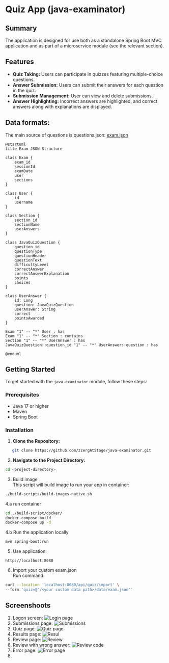 # Quiz App (java-examinator)
 ## Summary
The application is designed for use both as a standalone Spring Boot MVC application and as part of a microservice module (see the relevant section).
## Features
- **Quiz Taking:** Users can participate in quizzes featuring multiple-choice questions.
- **Answer Submission:** Users can submit their answers for each question in the quiz.
- **Submission Management:** User can view and delete submissions.
- **Answer Highlighting:** Incorrect answers are highlighted, and correct answers along with explanations are displayed.

## Data formats:
The main source of questions is questions.json:
[exam.json](./data/exam.json)
```plantuml
@startuml
title Exam JSON Structure

class Exam {
    exam_id
    sessionId
    examDate
    user
    sections
}

class User {
    id
    username
}

class Section {
    section_id
    sectionName
    userAnswers
}

class JavaQuizQuestion {
    question_id
    questionType
    questionHeader
    questionText
    difficultyLevel
    correctAnswer
    correctAnswerExplanation
    points
    choices
}

class UserAnswer {
    id: Long
    question: JavaQuizQuestion
    userAnswer: String
    correct
    pointsAwarded
}

Exam "1" -- "*" User : has
Exam "1" -- "*" Section : contains
Section "1" -- "*" UserAnswer : has
JavaQuizQuestion::question_id "1" -- "*" UserAnswer::question : has

@enduml
```

## Getting Started

To get started with the `java-examinator` module, follow these steps:

### Prerequisites
- Java 17 or higher
- Maven
- Spring Boot

### Installation

1. **Clone the Repository:**
```bash
   git clone https://github.com/zzergAtStage/java-examinator.git
```

2. **Navigate to the Project Directory:**  
```bash
cd <project-directory>
```
3. Build image  
This script will build image to run your app in container:
```bash
./build-scripts/build-images-native.sh
```
4.a run container
```bash  
cd ./build-script/docker/
docker-compose build
docker-compose up -d
```

4.b Run the application locally 
```bash
mvn spring-boot:run
```

5. Use application:
```
http://localhost:8080
```
6. Import your custom exam.json  
Run command:   
```bash
curl --location 'localhost:8080/api/quiz/import' \
--form 'quiz=@"/<your custom data path>/data/exam.json"'
```

## Screenshoots
1. Logon screen:
![Login page](./docs/images/logon.png)
2. Submissions page:
![Submissions](./docs/images/submissions.png)
3. Quiz page:
![Quiz page](./docs/images/quiz-question.png)
4. Results page:
![Resul](./docs/images/result.png)
6. Review page:
![Review](./docs/images/review-page.png)
6. Review with wrong answer:
![Review code](./docs/images/review-wrong-code.png)
7. Error page:
![Error page](./docs/images/error-page.png)
5. 